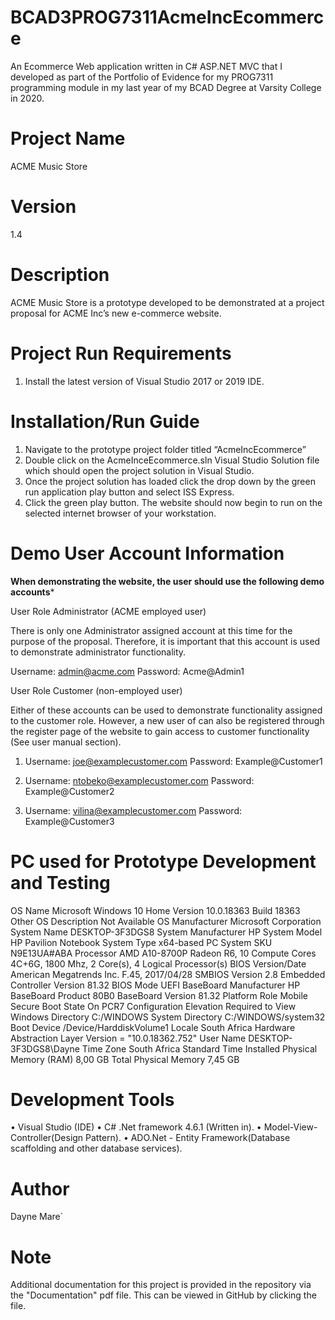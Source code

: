 # BCAD3PROG7311AcmeIncEcommerce
An Ecommerce Web application written in C# ASP.NET  MVC that I developed as part of the Portfolio of Evidence for my PROG7311 programming module in my last year of my BCAD Degree at Varsity College in 2020. 

# Project Name

 ACME Music Store
 
# Version
 1.4
# Description
ACME Music Store is a prototype developed to be demonstrated at a project proposal for ACME Inc’s new e-commerce website. 

# Project Run Requirements
1.	Install the latest version of Visual Studio 2017 or 2019 IDE.

# Installation/Run Guide
1.	Navigate to the prototype project folder titled “AcmeIncEcommerce”
2.	Double click on the AcmeInceEcommerce.sln Visual Studio Solution file which should open the project solution in Visual Studio.
3.	Once the project solution has loaded click the drop down by the green run application play button and select ISS Express.
4.	Click the green play button. The website should now begin to run on the selected internet browser of your workstation. 

# Demo User Account Information

**When demonstrating the website, the user should use the following demo accounts***

User Role Administrator (ACME employed user)

There is only one Administrator assigned account at this time for the purpose of the proposal. Therefore, it is important that this account is used to demonstrate administrator functionality.  

Username: admin@acme.com
Password: Acme@Admin1

User Role Customer (non-employed user)

Either of these accounts can be used to demonstrate functionality assigned to the customer role. However, a new user of can also be registered through the register page of the website to gain access to customer functionality (See user manual section).

1.	Username: joe@examplecustomer.com
Password: Example@Customer1

2.	Username: ntobeko@examplecustomer.com
Password: Example@Customer2

3.	Username: vilina@examplecustomer.com
Password: Example@Customer3


# PC used for Prototype Development and Testing

OS Name					Microsoft Windows 10 Home
Version					10.0.18363 Build 18363
Other OS Description 			Not Available
OS Manufacturer				Microsoft Corporation
System Name				DESKTOP-3F3DGS8
System Manufacturer			HP
System Model				HP Pavilion Notebook
System Type				x64-based PC
System 					SKU	N9E13UA#ABA
Processor                                                               AMD A10-8700P Radeon R6, 10 Compute   Cores 4C+6G, 1800 Mhz, 2 Core(s), 4 Logical Processor(s)
BIOS Version/Date                                                 American Megatrends Inc. F.45,     2017/04/28
SMBIOS Version				2.8
Embedded Controller Version		81.32
BIOS Mode				UEFI
BaseBoard Manufacturer			HP
BaseBoard Product				80B0
BaseBoard Version				81.32
Platform Role				Mobile
Secure Boot State				On
PCR7 Configuration			Elevation Required to View
Windows Directory				C:/WINDOWS
System Directory				C:/WINDOWS/system32
Boot Device				/Device/HarddiskVolume1
Locale					South Africa
Hardware Abstraction Layer			Version = "10.0.18362.752"
User Name				DESKTOP-3F3DGS8\Dayne
Time Zone				South Africa Standard Time
Installed Physical Memory (RAM)		8,00 GB
Total Physical Memory			7,45 GB

# Development Tools

•	Visual Studio (IDE) 
•	C# .Net framework 4.6.1 (Written in).
•	Model-View-Controller(Design Pattern).
•	ADO.Net - Entity Framework(Database scaffolding and other database services).

# Author
Dayne Mare` 

# Note
Additional documentation for this project is provided in the repository via the "Documentation" pdf file. This can be viewed in GitHub by clicking the file.  
